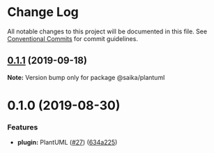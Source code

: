 # Change Log

All notable changes to this project will be documented in this file.
See [Conventional Commits](https://conventionalcommits.org) for commit guidelines.

## [0.1.1](https://github.com/2nthony/saika/compare/@saika/plantuml@0.1.0...@saika/plantuml@0.1.1) (2019-09-18)

**Note:** Version bump only for package @saika/plantuml

# 0.1.0 (2019-08-30)

### Features

- **plugin:** PlantUML ([#27](https://github.com/2nthony/saika/issues/27)) ([634a225](https://github.com/2nthony/saika/commit/634a225))
